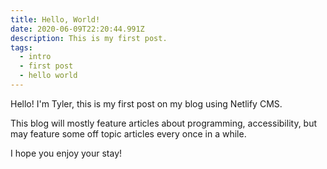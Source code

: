 ```yaml
---
title: Hello, World!
date: 2020-06-09T22:20:44.991Z
description: This is my first post.
tags:
  - intro
  - first post
  - hello world
---
```

Hello! I'm Tyler, this is my first post on my blog using Netlify CMS.

This blog will mostly feature articles about programming, accessibility, but may feature some off topic articles every once in a while.

I hope you enjoy your stay!